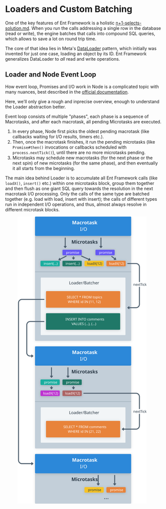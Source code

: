 # Loaders and Custom Batching

One of the key features of Ent Framework is a holistic [n+1-selects-solution.md](../getting-started/n+1-selects-solution.md "mention"). When you run the calls addressing a single row in the database (read or write), the engine batches that calls into compound SQL queries, which allows to save a lot on round trip time.

The core of that idea lies in Meta's [DataLoader](https://github.com/graphql/dataloader) pattern, which initially was invented for just one case, loading an object by its ID. Ent Framework generalizes DataLoader to _all_ read and write operations.

## Loader and Node Event Loop

How event loop, Promises and I/O work in Node is a complicated topic with many nuances, best described in the [official documentation](https://nodejs.org/en/learn/asynchronous-work/event-loop-timers-and-nexttick).

Here, we'll only give a rough and inprecise overview, enough to understand the Loader abstraction better.

Event loop consists of multiple "phases", each phase is a sequence of Macrotasks, and after each macrotask, all pending Microtasks are executed.&#x20;

1. In every phase, Node first picks the oldest pending macrotask (like callbacks waiting for I/O results, timers etc.).&#x20;
2. Then, once the macrotask finishes, it run the pending microtasks (like `Promise#then()` invocations or callbacks scheduled with `process.nextTick()`), until there are no more microtasks pending.
3. Microtasks may schedule new macrotasks (for the next phase or the next spin) of new microtasks (for the same phase), and then eventually it all starts from the beginning.

The main idea behind Loader is to accumulate all Ent Framework calls (like `loadX()`, `insert()` etc.) within one microtasks block, group them together and then flush as one giant SQL query towards the resolution in the next macrotask I/O processing. Only the calls of the same type are batched together (e.g. load with load, insert with insert); the calls of different types run in independent I/O operations, and thus, almost always resolve in different microtask blocks.

<figure><img src="../.gitbook/assets/loader-event-loop.svg" alt="" width="417"><figcaption></figcaption></figure>

